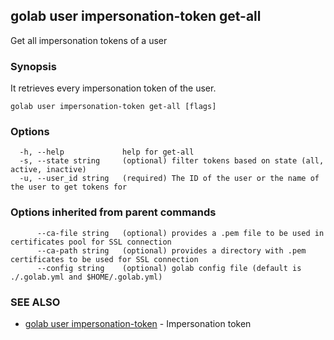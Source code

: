 ## golab user impersonation-token get-all

Get all impersonation tokens of a user

### Synopsis


It retrieves every impersonation token of the user.

```
golab user impersonation-token get-all [flags]
```

### Options

```
  -h, --help             help for get-all
  -s, --state string     (optional) filter tokens based on state (all, active, inactive)
  -u, --user_id string   (required) The ID of the user or the name of the user to get tokens for
```

### Options inherited from parent commands

```
      --ca-file string   (optional) provides a .pem file to be used in certificates pool for SSL connection
      --ca-path string   (optional) provides a directory with .pem certificates to be used for SSL connection
      --config string    (optional) golab config file (default is ./.golab.yml and $HOME/.golab.yml)
```

### SEE ALSO
* [golab user impersonation-token](golab_user_impersonation-token.md)	 - Impersonation token

